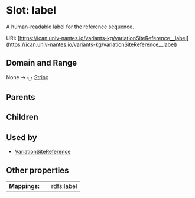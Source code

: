 
# Slot: label

A human-readable label for the reference sequence.

URI: [https://ican.univ-nantes.io/variants-kg/variationSiteReference__label](https://ican.univ-nantes.io/variants-kg/variationSiteReference__label)


## Domain and Range

None &#8594;  <sub>1..1</sub> [String](types/String.md)

## Parents


## Children


## Used by

 * [VariationSiteReference](VariationSiteReference.md)

## Other properties

|  |  |  |
| --- | --- | --- |
| **Mappings:** | | rdfs:label |